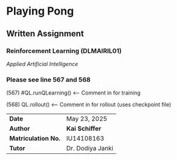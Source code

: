 # Playing Pong  
## Written Assignment  

### Reinforcement Learning (DLMAIRIL01)  
*Applied Artificial Intelligence*

### Please see line 567 and 568

(567) #QL.runQLearning()  <-- Comment in for training

(568) QL.rollout()        <-- Comment in for rollout (uses checkpoint file)

|                        |                          |
| ---------------------- | ------------------------ |
| **Date**               | May 23, 2025             |
| **Author**             | **Kai Schiffer**         |
| **Matriculation No.**  | IU14108163               |
| **Tutor**              | Dr. Dodiya Janki         |
